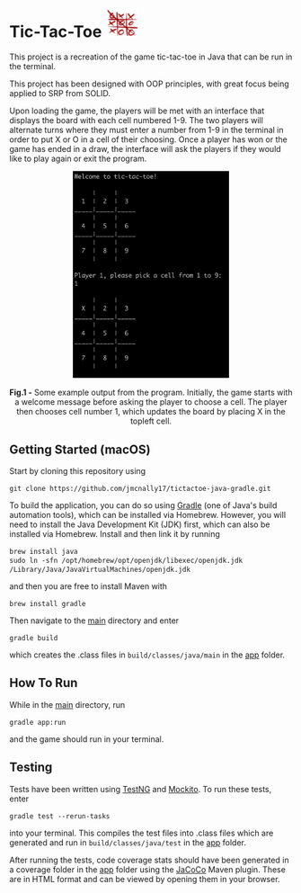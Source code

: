 # Tic-Tac-Toe <img src="./images/tictactoe.png" width=60>

This project is a recreation of the game tic-tac-toe in Java that can be run in the terminal.

This project has been designed with OOP principles, with great focus being applied to SRP from SOLID.

Upon loading the game, the players will be met with an interface that displays the board with each cell numbered 1-9. The two players will alternate turns where they must enter a number from 1-9 in the terminal in order to put X or O in a cell of their choosing. Once a player has won or the game has ended in a draw, the interface will ask the players if they would like to play again or exit the program.

<p align="center">
  <img src="./images/tictactoe-output.png" width="55%">
</p>

<p align="center">
  <b>Fig.1 -</b> Some example output from the program. Initially, the game starts with a welcome message before asking the player to choose a cell. The player then chooses cell number 1, which updates the board by placing X in the topleft cell.
</p>

## Getting Started (macOS)

Start by cloning this repository using

```
git clone https://github.com/jmcnally17/tictactoe-java-gradle.git
```

To build the application, you can do so using [Gradle](https://gradle.org/) (one of Java's build automation tools), which can be installed via Homebrew. However, you will need to install the Java Development Kit (JDK) first, which can also be installed via Homebrew. Install and then link it by running

```
brew install java
sudo ln -sfn /opt/homebrew/opt/openjdk/libexec/openjdk.jdk /Library/Java/JavaVirtualMachines/openjdk.jdk
```

and then you are free to install Maven with

```
brew install gradle
```

Then navigate to the [main](https://github.com/jmcnally17/tictactoe-java-gradle) directory and enter

```
gradle build
```

which creates the .class files in `build/classes/java/main` in the [app](https://github.com/jmcnally17/tictactoe-java-gradle/tree/main/app) folder.

## How To Run

While in the [main](https://github.com/jmcnally17/tictactoe-java-gradle) directory, run

```
gradle app:run
```

and the game should run in your terminal.

## Testing

Tests have been written using [TestNG](https://testng.org/doc/) and [Mockito](https://site.mockito.org/). To run these tests, enter

```
gradle test --rerun-tasks
```

into your terminal. This compiles the test files into .class files which are generated and run in `build/classes/java/test` in the [app](https://github.com/jmcnally17/tictactoe-java-gradle/tree/main/app) folder.

After running the tests, code coverage stats should have been generated in a coverage folder in the [app](https://github.com/jmcnally17/tictactoe-java-gradle/tree/main/app) folder using the [JaCoCo](https://www.jacoco.org/jacoco/) Maven plugin. These are in HTML format and can be viewed by opening them in your browser.
